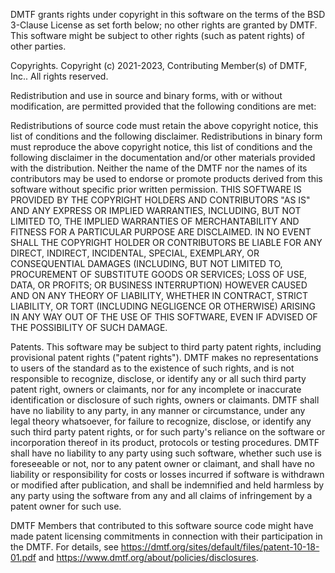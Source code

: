 DMTF grants rights under copyright in this software on the terms of the BSD 3-Clause License as set forth below; no other rights are granted by DMTF. This software might be subject to other rights (such as patent rights) of other parties.

Copyrights.
Copyright (c) 2021-2023, Contributing Member(s) of DMTF, Inc.. All rights reserved.

Redistribution and use in source and binary forms, with or without modification, are permitted provided that the following conditions are met:

Redistributions of source code must retain the above copyright notice, this list of conditions and the following disclaimer.
Redistributions in binary form must reproduce the above copyright notice, this list of conditions and the following disclaimer in the documentation and/or other materials provided with the distribution.
Neither the name of the DMTF nor the names of its contributors may be used to endorse or promote products derived from this software without specific prior written permission.
THIS SOFTWARE IS PROVIDED BY THE COPYRIGHT HOLDERS AND CONTRIBUTORS "AS IS" AND ANY EXPRESS OR IMPLIED WARRANTIES, INCLUDING, BUT NOT LIMITED TO, THE IMPLIED WARRANTIES OF MERCHANTABILITY AND FITNESS FOR A PARTICULAR PURPOSE ARE DISCLAIMED. IN NO EVENT SHALL THE COPYRIGHT HOLDER OR CONTRIBUTORS BE LIABLE FOR ANY DIRECT, INDIRECT, INCIDENTAL, SPECIAL, EXEMPLARY, OR CONSEQUENTIAL DAMAGES (INCLUDING, BUT NOT LIMITED TO, PROCUREMENT OF SUBSTITUTE GOODS OR SERVICES; LOSS OF USE, DATA, OR PROFITS; OR BUSINESS INTERRUPTION) HOWEVER CAUSED AND ON ANY THEORY OF LIABILITY, WHETHER IN CONTRACT, STRICT LIABILITY, OR TORT (INCLUDING NEGLIGENCE OR OTHERWISE) ARISING IN ANY WAY OUT OF THE USE OF THIS SOFTWARE, EVEN IF ADVISED OF THE POSSIBILITY OF SUCH DAMAGE.

Patents.
This software may be subject to third party patent rights, including provisional patent rights ("patent rights"). DMTF makes no representations to users of the standard as to the existence of such rights, and is not responsible to recognize, disclose, or identify any or all such third party patent right, owners or claimants, nor for any incomplete or inaccurate identification or disclosure of such rights, owners or claimants. DMTF shall have no liability to any party, in any manner or circumstance, under any legal theory whatsoever, for failure to recognize, disclose, or identify any such third party patent rights, or for such party's reliance on the software or incorporation thereof in its product, protocols or testing procedures. DMTF shall have no liability to any party using such software, whether such use is foreseeable or not, nor to any patent owner or claimant, and shall have no liability or responsibility for costs or losses incurred if software is withdrawn or modified after publication, and shall be indemnified and held harmless by any party using the software from any and all claims of infringement by a patent owner for such use.

DMTF Members that contributed to this software source code might have made patent licensing commitments in connection with their participation in the DMTF. For details, see https://dmtf.org/sites/default/files/patent-10-18-01.pdf and https://www.dmtf.org/about/policies/disclosures.
